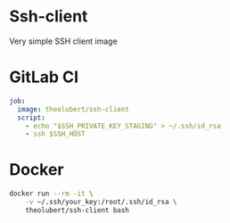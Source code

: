 # Ssh-client
Very simple SSH client image

# GitLab CI

```yml
job:
  image: theolubert/ssh-client
  script:
    - echo "$SSH_PRIVATE_KEY_STAGING" > ~/.ssh/id_rsa
    - ssh $SSH_HOST 
```

# Docker

```sh
docker run --rm -it \
    -v ~/.ssh/your_key:/root/.ssh/id_rsa \
    theolubert/ssh-client bash
```